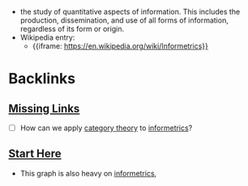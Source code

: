 - the study of quantitative aspects of information. This includes the production, dissemination, and use of all forms of information, regardless of its form or origin.
- Wikipedia entry:
    - {{iframe: https://en.wikipedia.org/wiki/Informetrics}}

# Backlinks
## [Missing Links](<Missing Links.md>)
- [ ] How can we apply [category theory](<category theory.md>) to [informetrics](<informetrics.md>)?

## [Start Here](<Start Here.md>)
- This graph is also heavy on [informetrics](<informetrics.md>),

